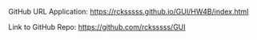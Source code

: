 GitHub URL Application: https://rcksssss.github.io/GUI/HW4B/index.html

Link to GitHub Repo: https://github.com/rcksssss/GUI